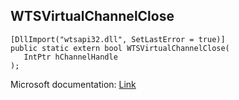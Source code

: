 ## WTSVirtualChannelClose

```
[DllImport("wtsapi32.dll", SetLastError = true)]
public static extern bool WTSVirtualChannelClose(
   IntPtr hChannelHandle
);
```

Microsoft documentation: [Link](https://docs.microsoft.com/en-us/windows/win32/api/wtsapi32/nf-wtsapi32-wtsvirtualchannelclose)
